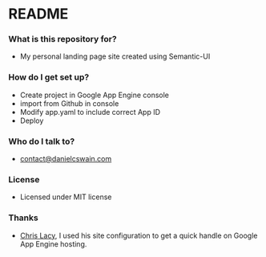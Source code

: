 # README #


### What is this repository for? ###

* My personal landing page site created using Semantic-UI

### How do I get set up? ###

* Create project in Google App Engine console
* import from Github in console
* Modify app.yaml to include correct App ID
* Deploy

### Who do I talk to? ###

* contact@danielcswain.com

### License ###
* Licensed under MIT license

### Thanks ###
* [Chris Lacy](https://github.com/chrislacy/digitalashes.com), I used his site configuration to get a quick handle on Google App Engine hosting.
